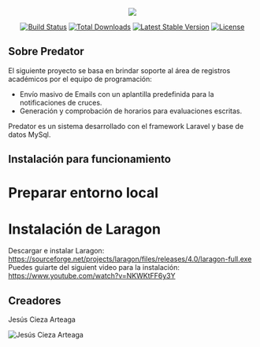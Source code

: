 <p align="center"><img src="https://laravel.com/assets/img/components/logo-laravel.svg"></p>

<p align="center">
<a href="https://travis-ci.org/laravel/framework"><img src="https://travis-ci.org/laravel/framework.svg" alt="Build Status"></a>
<a href="https://packagist.org/packages/laravel/framework"><img src="https://poser.pugx.org/laravel/framework/d/total.svg" alt="Total Downloads"></a>
<a href="https://packagist.org/packages/laravel/framework"><img src="https://poser.pugx.org/laravel/framework/v/stable.svg" alt="Latest Stable Version"></a>
<a href="https://packagist.org/packages/laravel/framework"><img src="https://poser.pugx.org/laravel/framework/license.svg" alt="License"></a>
</p>

## Sobre Predator

El siguiente proyecto se basa en brindar soporte al área de registros académicos por el equipo de programación:

- Envío masivo de Emails con un aplantilla predefinida para la notificaciones de cruces.
- Generación y comprobación de horarios para evaluaciones escritas.

Predator es un sistema desarrollado con el framework Laravel y base de datos MySql.

## Instalación para funcionamiento

# Preparar entorno local

# Instalación de Laragon
Descargar e instalar Laragon: https://sourceforge.net/projects/laragon/files/releases/4.0/laragon-full.exe
Puedes guiarte del siguient video para la instalación: https://www.youtube.com/watch?v=NKWKtFF6y3Y



## Creadores

Jesús Cieza Arteaga

![Jesús Cieza Arteaga](https://avatars2.githubusercontent.com/u/11559504?s=400&u=5ca91df78a6f7b92639ab03463cf096125a8f4b5&v=4  "Jesús Cieza Arteaga")
